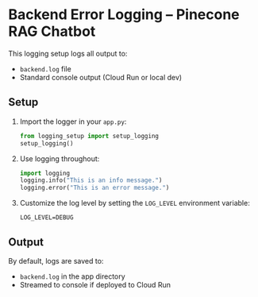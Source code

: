 
# Backend Error Logging – Pinecone RAG Chatbot

This logging setup logs all output to:

- `backend.log` file
- Standard console output (Cloud Run or local dev)

## Setup

1. Import the logger in your `app.py`:
   ```python
   from logging_setup import setup_logging
   setup_logging()
   ```

2. Use logging throughout:
   ```python
   import logging
   logging.info("This is an info message.")
   logging.error("This is an error message.")
   ```

3. Customize the log level by setting the `LOG_LEVEL` environment variable:
   ```
   LOG_LEVEL=DEBUG
   ```

## Output

By default, logs are saved to:

- `backend.log` in the app directory
- Streamed to console if deployed to Cloud Run


